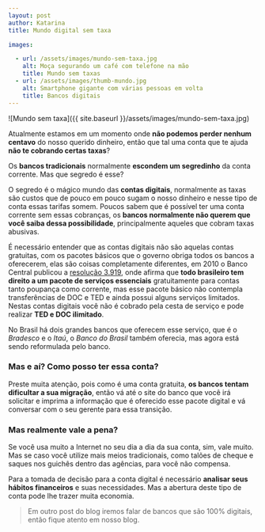 ```yaml
---
layout: post
author: Katarina
title: Mundo digital sem taxa

images:

  - url: /assets/images/mundo-sem-taxa.jpg
    alt: Moça segurando um café com telefone na mão
    title: Mundo sem taxas
  - url: /assets/images/thumb-mundo.jpg
    alt: Smartphone gigante com várias pessoas em volta
    title: Bancos digitais
---
```


![Mundo sem taxa]({{ site.baseurl }}/assets/images/mundo-sem-taxa.jpg)

Atualmente estamos em um momento onde **não podemos perder nenhum centavo** do nosso querido dinheiro, então que tal uma conta que te ajuda **não te cobrando certas taxas**? 

Os **bancos tradicionais** normalmente **escondem um segredinho** da conta corrente. Mas que segredo é esse?

<!--more-->

O segredo é o mágico mundo das **contas digitais**, normalmente as taxas são custos que de pouco em pouco sugam o nosso dinheiro e nesse tipo de conta essas tarifas somem. Poucos sabem que é possível ter uma conta corrente sem essas cobranças, os **bancos normalmente não querem que você saiba dessa possibilidade**, principalmente aqueles que cobram taxas abusivas.

É necessário entender que as contas digitais não são aquelas contas gratuitas, com os pacotes básicos que o governo obriga todos os bancos a oferecerem, elas são coisas completamente diferentes, em 2010 o Banco Central publicou a [resolução 3.919](http://www.bcb.gov.br/pre/normativos/busca/normativo.asp?tipo=Res&ano=2010&numero=3919), onde afirma que **todo brasileiro tem direito a um pacote de serviços essenciais** gratuitamente para contas tanto poupança como corrente, mas esse pacote básico não contempla transferências de DOC e TED e ainda possui alguns serviços limitados. Nestas contas digitais você não é cobrado pela cesta de serviço e pode realizar **TED e DOC ilimitado**.

No Brasil há dois grandes bancos que oferecem esse serviço, que é o *Bradesco* e o *Itaú*, o *Banco do Brasil* também oferecia, mas agora está sendo reformulada pelo banco.

### Mas e aí? Como posso ter essa conta? ###



Preste muita atenção, pois como é uma conta gratuita, **os bancos tentam dificultar a sua migração**, então vá até o site do banco que você irá solicitar e imprima a informação que é oferecido esse pacote digital e vá conversar com o seu gerente para essa transição.

### Mas realmente vale a pena? ###


Se você usa muito a Internet no seu dia a dia da sua conta, sim, vale muito. Mas se caso você utilize mais meios tradicionais, como talões de cheque e saques nos guichês dentro das agências, para você não compensa.

Para a tomada de decisão para a conta digital é necessário **analisar seus hábitos financeiros** e suas necessidades. Mas a abertura deste tipo de conta pode lhe trazer muita economia.

>Em outro post do blog iremos falar de bancos que são 100% digitais, então fique atento em nosso blog.